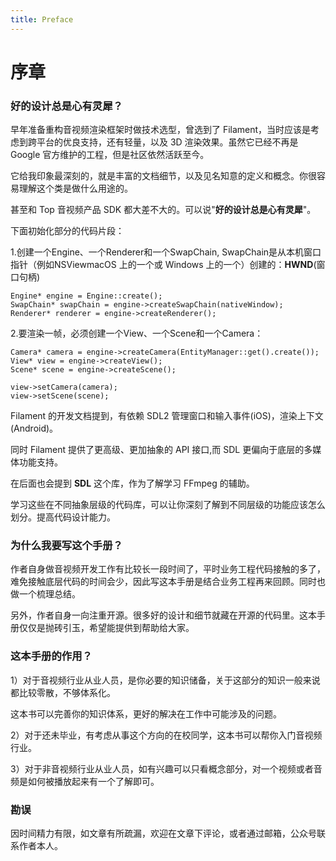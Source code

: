 ```yaml
---
title: Preface
---
```

# 序章

### 好的设计总是心有灵犀？

早年准备重构音视频渲染框架时做技术选型，曾选到了 Filament，当时应该是考虑到跨平台的优良支持，还有轻量，以及 3D 渲染效果。虽然它已经不再是 Google 官方维护的工程，但是社区依然活跃至今。

它给我印象最深刻的，就是丰富的文档细节，以及见名知意的定义和概念。你很容易理解这个类是做什么用途的。

甚至和 Top 音视频产品 SDK 都大差不大的。可以说"**好的设计总是心有灵犀**"。

下面初始化部分的代码片段：

1.创建一个Engine、一个Renderer和一个SwapChain, SwapChain是从本机窗口指针（例如NSViewmacOS 上的一个或 Windows 上的一个）创建的：**HWND**(窗口句柄)

```
Engine* engine = Engine::create();
SwapChain* swapChain = engine->createSwapChain(nativeWindow);
Renderer* renderer = engine->createRenderer();
```
2.要渲染一帧，必须创建一个View、一个Scene和一个Camera：

```
Camera* camera = engine->createCamera(EntityManager::get().create());
View* view = engine->createView();
Scene* scene = engine->createScene();

view->setCamera(camera);
view->setScene(scene);
```
Filament 的开发文档提到，有依赖 SDL2 管理窗口和输入事件(iOS)，渲染上下文(Android)。

同时 Filament 提供了更高级、更加抽象的 API 接口,而 SDL 更偏向于底层的多媒体功能支持。

在后面也会提到 **SDL** 这个库，作为了解学习 FFmpeg 的辅助。

学习这些在不同抽象层级的代码库，可以让你深刻了解到不同层级的功能应该怎么划分。提高代码设计能力。



### 为什么我要写这个手册？

作者自身做音视频开发工作有比较长一段时间了，平时业务工程代码接触的多了，难免接触底层代码的时间会少，因此写这本手册是结合业务工程再来回顾。同时也做一个梳理总结。

另外，作者自身一向注重开源。很多好的设计和细节就藏在开源的代码里。这本手册仅仅是抛砖引玉，希望能提供到帮助给大家。



### 这本手册的作用？

1）对于音视频行业从业人员，是你必要的知识储备，关于这部分的知识一般来说都比较零散，不够体系化。

这本书可以完善你的知识体系，更好的解决在工作中可能涉及的问题。

2）对于还未毕业，有考虑从事这个方向的在校同学，这本书可以帮你入门音视频行业。

3）对于非音视频行业从业人员，如有兴趣可以只看概念部分，对一个视频或者音频是如何被播放起来有一个了解即可。



### 勘误

因时间精力有限，如文章有所疏漏，欢迎在文章下评论，或者通过邮箱，公众号联系作者本人。






